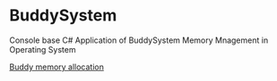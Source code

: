 # BuddySystem

Console base C# Application of BuddySystem Memory Mnagement in Operating System

[Buddy memory allocation](https://en.wikipedia.org/wiki/Buddy_memory_allocation)
